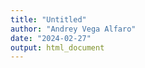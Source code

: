 ```yaml
---
title: "Untitled"
author: "Andrey Vega Alfaro"
date: "2024-02-27"
output: html_document
---
```



